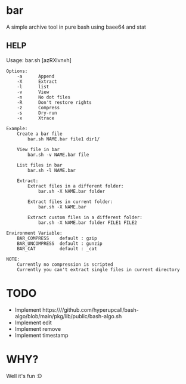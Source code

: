 # bar
A simple archive tool in pure bash using baee64 and stat

## HELP



Usage: bar.sh [azRXlvnxh]

    Options:
        -a      Append
        -X      Extract
        -l      list
        -v      View       
        -n      No dot files
        -R      Don't restore rights
        -z      Compress
        -s      Dry-run
        -x      Xtrace

    Example:
        Create a bar file
            bar.sh NAME.bar file1 dir1/

        View file in bar
            bar.sh -v NAME.bar file

        List files in bar
            bar.sh -l NAME.bar
    
        Extract:
            Extract files in a different folder:
                bar.sh -X NAME.bar folder

            Extract files in current folder:
                bar.sh -X NAME.bar 
    
            Extract custom files in a different folder:
                bar.sh -X NAME.bar folder FILE1 FILE2

    Environment Variable:
        BAR_COMPRESS    default : gzip
        BAR_UNCOMPRESS  default : gunzip
        BAR_CAT         default : _cat

    NOTE:
        Currently no compression is scripted
        Currently you can't extract single files in current directory

 
        
# TODO
* Implement https:////github.com/hyperupcall/bash-algo/blob/main/pkg/lib/public/bash-algo.sh
* Implement edit
* Implement remove
* Implement timestamp


# WHY?
Well it's fun :D
